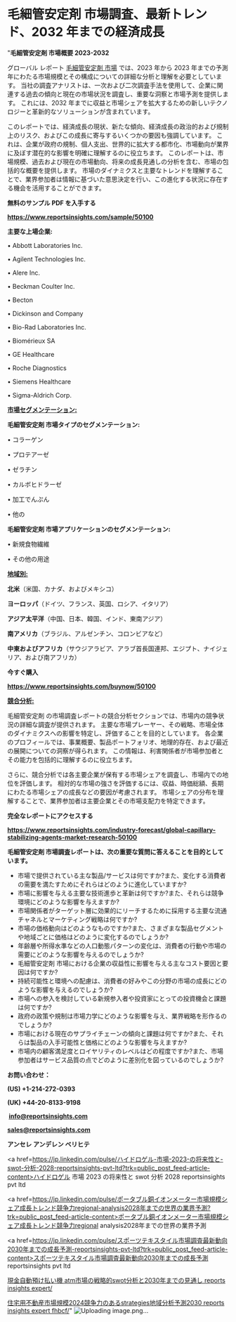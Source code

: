 # 毛細管安定剤 市場調査、最新トレンド、2032 年までの経済成長

"<strong>毛細管安定剤 市場概要 2023-2032</strong>

グローバル レポート <a href=https://www.reportsinsights.com/sample/50100>毛細管安定剤 市場</a> では、2023 年から 2023 年までの予測年にわたる市場規模とその構成についての詳細な分析と理解を必要としています。 当社の調査アナリストは、一次および二次調査手法を使用して、企業に関連する過去の傾向と現在の市場状況を調査し、重要な洞察と市場予測を提供します。 これには、2032 年までに収益と市場シェアを拡大​​するための新しいテクノロジーと革新的なソリューションが含まれています。

このレポートでは、経済成長の現状、新たな傾向、経済成長の政治的および規制上のリスク、およびこの成長に寄与するいくつかの要因も強調しています。 これは、企業が政府の規制、個人支出、世界的に拡大する都市化、市場動向が業界に及ぼす潜在的な影響を明確に理解するのに役立ちます。 このレポートは、市場規模、過去および現在の市場動向、将来の成長見通しの分析を含む、市場の包括的な概要を提供します。 市場のダイナミクスと主要なトレンドを理解することで、業界参加者は情報に基づいた意思決定を行い、この進化する状況に存在する機会を活用することができます。

<strong><b>無料のサンプル PDF を入手する</b></strong>

<a href=https://www.reportsinsights.com/sample/50100><strong><u>https://www.reportsinsights.com/sample/50100</u></strong></a>

<strong>主要な上場企業:</strong>

• Abbott Laboratories  Inc.

• Agilent Technologies  Inc.

• Alere  Inc.

• Beckman Coulter Inc.

• Becton

•  Dickinson and Company

• Bio-Rad Laboratories  Inc.

• Biomérieux SA

• GE Healthcare

• Roche Diagnostics

• Siemens Healthcare

• Sigma-Aldrich Corp.

<strong><u>市場セグメンテーション</u></strong><strong><u>:</u></strong>

<strong>毛細管安定剤 市場タイプのセグメンテーション:</strong>

• コラーゲン

• プロテアーゼ

• ゼラチン

• カルボヒドラーゼ

• 加工でんぷん

• 他の

<strong>毛細管安定剤 市場アプリケーションのセグメンテーション:</strong>

• 新規食物繊維

• その他の用途

<strong><u>地域別</u></strong><strong><u>:</u></strong>

<strong>北米</strong>（米国、カナダ、およびメキシコ）

<strong>ヨーロッパ</strong>（ドイツ、フランス、英国、ロシア、イタリア）

<strong>アジア太平洋</strong>（中国、日本、韓国、インド、東南アジア）

<strong>南アメリカ</strong>（ブラジル、アルゼンチン、コロンビアなど）

<strong>中東およびアフリカ</strong>（サウジアラビア、アラブ首長国連邦、エジプト、ナイジェリア、および南アフリカ）

<strong>今すぐ購入</strong>

<a href=https://www.reportsinsights.com/buynow/50100><strong><u>https://www.reportsinsights.com/buynow/50100</u></strong></a>

<strong><u>競合分析:</u></strong>

毛細管安定剤 の市場調査レポートの競合分析セクションでは、市場内の競争状況の詳細な調査が提供されます。 主要な市場プレーヤー、その戦略、市場全体のダイナミクスへの影響を特定し、評価することを目的としています。 各企業のプロフィールでは、事業概要、製品ポートフォリオ、地理的存在、および最近の展開についての洞察が得られます。 この情報は、利害関係者が市場参加者とその能力を包括的に理解するのに役立ちます。

さらに、競合分析では各主要企業が保有する市場シェアを調査し、市場内での地位を評価します。 相対的な市場の強さを評価するには、収益、時価総額、長期にわたる市場シェアの成長などの要因が考慮されます。 市場シェアの分布を理解することで、業界参加者は主要企業とその市場支配力を特定できます。

<strong>完全なレポートにアクセスする</strong>

<a href=https://www.reportsinsights.com/industry-forecast/global-capillary-stabilizing-agents-market-research-50100><strong><u><b>https://www.reportsinsights.com/industry-forecast/global-capillary-stabilizing-agents-market-research-50100</b></u></strong></a>

<strong><b>毛細管安定剤 市場調査レポートは、次の重要な質問に答えることを目的としています。</b></strong>
<ul>
  <li>市場で提供されている主な製品/サービスは何ですか?また、変化する消費者の需要を満たすためにそれらはどのように進化していますか?</li>
  <li>市場に影響を与える主要な技術進歩と革新は何ですか?また、それらは競争環境にどのような影響を与えますか?</li>
  <li>市場関係者がターゲット層に効果的にリーチするために採用する主要な流通チャネルとマーケティング戦略は何ですか?</li>
  <li>市場の価格動向はどのようなものですか?また、さまざまな製品セグメントや地域ごとに価格はどのように変化するのでしょうか?</li>
  <li>年齢層や所得水準などの人口動態パターンの変化は、消費者の行動や市場の需要にどのような影響を与えるのでしょうか?</li>
  <li>毛細管安定剤 市場における企業の収益性に影響を与える主なコスト要因と要因は何ですか?</li>
  <li>持続可能性と環境への配慮は、消費者の好みやこの分野の市場の成長にどのような影響を与えるのでしょうか?</li>
  <li>市場への参入を検討している新規参入者や投資家にとっての投資機会と課題は何ですか?</li>
  <li>政府の政策や規制は市場力学にどのような影響を与え、業界戦略を形作るのでしょうか?</li>
  <li>市場における現在のサプライチェーンの傾向と課題は何ですか?また、それらは製品の入手可能性と価格にどのような影響を与えますか?</li>
  <li>市場内の顧客満足度とロイヤリティのレベルはどの程度ですか?また、市場参加者はサービス品質の点でどのように差別化を図っているのでしょうか?</li>
</ul>
<strong>お問い合わせ：</strong>

<strong>(US) +1-214-272-0393</strong>

<strong>(UK) +44-20-8133-9198</strong>

<strong> </strong><a href=info@reportsinsights.com><strong><u>info@reportsinsights.com</u></strong></a>

<a href=sales@reportsinsights.com><strong><u>sales@reportsinsights.com</u></strong></a>

<strong>アンセレ アンデレン ベリヒテ</strong>

<a href=https://jp.linkedin.com/pulse/ハイドロゲル-市場-2023-の将来性と-swot-分析-2028-reportsinsights-pvt-ltd?trk=public_post_feed-article-content>ハイドロゲル 市場 2023 の将来性と swot 分析 2028 reportsinsights pvt ltd</a>

<a href=https://jp.linkedin.com/pulse/ポータブル銅イオンメーター市場規模シェア成長トレンド競争力regional-analysis2028年までの世界の業界予測?trk=public_post_feed-article-content>ポータブル銅イオンメーター市場規模シェア成長トレンド競争力regional analysis2028年までの世界の業界予測</a>

<a href=https://jp.linkedin.com/pulse/スポーツテキスタイル市場調査最新動向2030年までの成長予測-reportsinsights-pvt-ltd?trk=public_post_feed-article-content>スポーツテキスタイル市場調査最新動向2030年までの成長予測 reportsinsights pvt ltd</a>

<a href=https://www.linkedin.com/pulse/現金自動預け払い機-atm市場の戦略的swot分析と2030年までの見通し-reports-insights-expert/>現金自動預け払い機 atm市場の戦略的swot分析と2030年までの見通し reports insights expert/</a>

<a href=https://www.linkedin.com/pulse/住宅用不動産市場規模2024競争力のあるstrategies地域分析予測2030-reports-insights-expert-fhbcf/>住宅用不動産市場規模2024競争力のあるstrategies地域分析予測2030 reports insights expert fhbcf/</a>"
![Uploading image.png…]()
